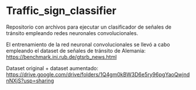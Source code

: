 # Traffic_sign_classifier
Repositorio con archivos para ejecutar un clasificador de señales de tránsito empleando redes neuronales convolucionales.

El entrenamiento de la red neuronal convolucionales se llevó a cabo empleando el dataset de señales de tránsito de Alemania: https://benchmark.ini.rub.de/gtsrb_news.html

Dataset original + dataset aumentado: https://drive.google.com/drive/folders/1Q4gm0kBW3D6e5ry96pgYaoQwjndnNXjS?usp=sharing
